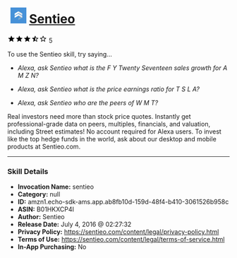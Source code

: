 # &nbsp;<img src="skill_icon" alt="Sentieo icon" width="36"> [Sentieo](http://alexa.amazon.com/#skills/amzn1.echo-sdk-ams.app.ab8fb10d-159d-48f4-b410-3061526b958c)
![3.1 stars](../../images/ic_star_black_18dp_1x.png)![3.1 stars](../../images/ic_star_black_18dp_1x.png)![3.1 stars](../../images/ic_star_black_18dp_1x.png)![3.1 stars](../../images/ic_star_half_black_18dp_1x.png)![3.1 stars](../../images/ic_star_border_black_18dp_1x.png) 5

To use the Sentieo skill, try saying...

* *Alexa, ask Sentieo what is the F Y Twenty Seventeen sales growth for A M Z N?*

* *Alexa, ask Sentieo what is the price earnings ratio for T S L A?*

* *Alexa, ask Sentieo who are the peers of W M T?*

Real investors need more than stock price quotes. Instantly get professional-grade data on peers, multiples, financials, and valuation, including Street estimates! No account required for Alexa users. To invest like the top hedge funds in the world, ask about our desktop and mobile products at Sentieo.com.

***

### Skill Details

* **Invocation Name:** sentieo
* **Category:** null
* **ID:** amzn1.echo-sdk-ams.app.ab8fb10d-159d-48f4-b410-3061526b958c
* **ASIN:** B01HKXCP4I
* **Author:** Sentieo
* **Release Date:** July 4, 2016 @ 02:27:32
* **Privacy Policy:** https://sentieo.com/content/legal/privacy-policy.html
* **Terms of Use:** https://sentieo.com/content/legal/terms-of-service.html
* **In-App Purchasing:** No
